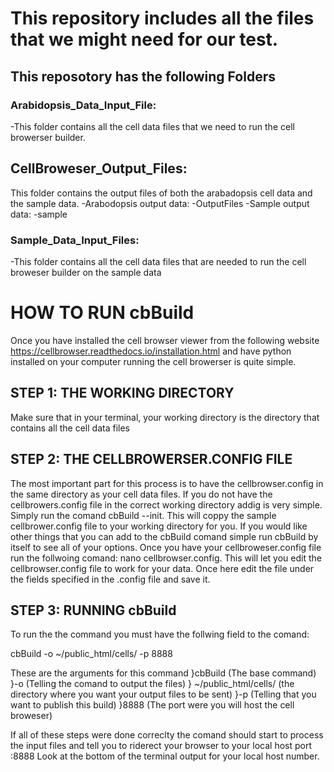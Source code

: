 # This repository includes all the files that we might need for our test.
 
## This reposotory has the following Folders

 
### Arabidopsis_Data_Input_File:

-This folder contains all the cell data files that we need to run the cell browerser builder. 

## CellBroweser_Output_Files:

This folder contains the output files of both the arabadopsis cell data and the
 sample data.
	-Arabodopsis output data:
		-OutputFiles
	-Sample output data:
		-sample 

### Sample_Data_Input_Files:

-This folder contains all the cell data files that are needed to run the cell broweser builder
on the sample data

# HOW TO RUN cbBuild

Once you have installed the cell browser viewer from the following website
https://cellbrowser.readthedocs.io/installation.html and have python installed on your computer
running the cell browerser is quite simple. 

## STEP 1: THE WORKING DIRECTORY

Make sure that in your terminal, your working directory is the directory that contains all the 
cell data files

## STEP 2: THE CELLBROWERSER.CONFIG FILE
The most important part for this process is to have the cellbrowser.config in the same directory 
as your cell data files. 
If you do not have the cellbrowers.config file in the correct working directory
addig is very simple. Simply run the comand cbBuild --init. This will coppy the sample cellbrower.config file
to your working directory for you. If you would like other things that you can add to the cbBuild comand 
simple run cbBuild by itself to see all of your options.
Once you have your cellbroweser.config file run the follwoing comand: nano cellbrowser.config. 
This will let you edit the cellbrowser.config file to work for your data. Once here edit the file under the fields
specified in the .config file and save it.


## STEP 3: RUNNING cbBuild
To run the the command you must have the follwing field to the comand:

cbBuild -o ~/public_html/cells/ -p 8888

These are the arguments for this command
}cbBuild (The base command)
}-o (Telling the comand to output the files)
} ~/public_html/cells/ (the directory where you want your output files to be sent)
}-p (Telling that you want to publish this build)
}8888 (The port were you will host the cell broweser)


If all of these steps were done correclty the comand should start to process the
input files and tell you to riderect your browser to your local host port :8888
Look at the bottom of the terminal output for your local host number.
 
 
 


